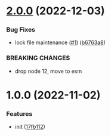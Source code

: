 # [2.0.0](https://github.com/dword-design/package-json-schema/compare/v1.0.0...v2.0.0) (2022-12-03)


### Bug Fixes

* lock file maintenance ([#1](https://github.com/dword-design/package-json-schema/issues/1)) ([b6763a8](https://github.com/dword-design/package-json-schema/commit/b6763a86b661f81295566a97b8f78a45c5f4a064))


### BREAKING CHANGES

* drop node 12, move to esm

# 1.0.0 (2022-11-02)


### Features

* init ([17fb112](https://github.com/dword-design/package-json-schema/commit/17fb1125e78091aa872fe7dafaaccb92387da01b))
